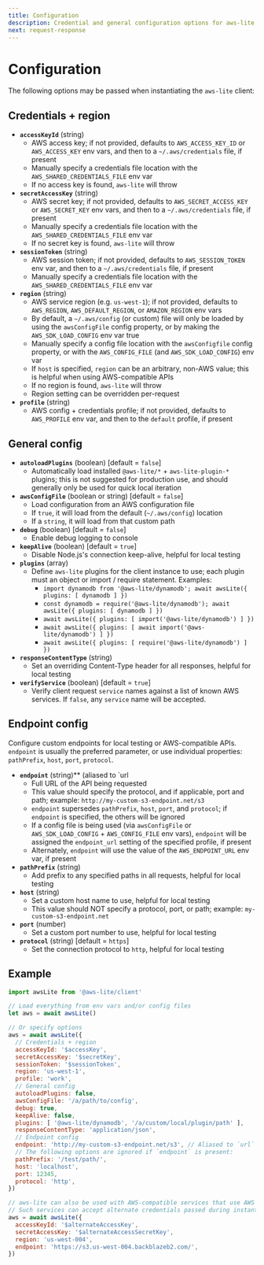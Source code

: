 ```yaml
---
title: Configuration
description: Credential and general configuration options for aws-lite
next: request-response
---
```

# Configuration

The following options may be passed when instantiating the `aws-lite` client:


## Credentials + region

- **`accessKeyId`** (string)
  - AWS access key; if not provided, defaults to `AWS_ACCESS_KEY_ID` or `AWS_ACCESS_KEY` env vars, and then to a `~/.aws/credentials` file, if present
  - Manually specify a credentials file location with the `AWS_SHARED_CREDENTIALS_FILE` env var
  - If no access key is found, `aws-lite` will throw
- **`secretAccessKey`** (string)
  - AWS secret key; if not provided, defaults to `AWS_SECRET_ACCESS_KEY` or `AWS_SECRET_KEY` env vars, and then to a `~/.aws/credentials` file, if present
  - Manually specify a credentials file location with the `AWS_SHARED_CREDENTIALS_FILE` env var
  - If no secret key is found, `aws-lite` will throw
- **`sessionToken`** (string)
  - AWS session token; if not provided, defaults to `AWS_SESSION_TOKEN` env var, and then to a `~/.aws/credentials` file, if present
  - Manually specify a credentials file location with the `AWS_SHARED_CREDENTIALS_FILE` env var
- **`region`** (string)
  - AWS service region (e.g. `us-west-1`); if not provided, defaults to `AWS_REGION`, `AWS_DEFAULT_REGION`, or `AMAZON_REGION` env vars
  - By default, a `~/.aws/config` (or custom) file will only be loaded by using the `awsConfigFile` config property, or by making the `AWS_SDK_LOAD_CONFIG` env var true
  - Manually specify a config file location with the `awsConfigfile` config property, or with the `AWS_CONFIG_FILE` (and `AWS_SDK_LOAD_CONFIG`) env var
  - If `host` is specified, `region` can be an arbitrary, non-AWS value; this is helpful when using AWS-compatible APIs
  - If no region is found, `aws-lite` will throw
  - Region setting can be overridden per-request
- **`profile`** (string)
  - AWS config + credentials profile; if not provided, defaults to `AWS_PROFILE` env var, and then to the `default` profile, if present


## General config

- **`autoloadPlugins`** (boolean) [default = `false`]
  - Automatically load installed `@aws-lite/*` + `aws-lite-plugin-*` plugins; this is not suggested for production use, and should generally only be used for quick local iteration
- **`awsConfigFile`** (boolean or string) [default = `false`]
  - Load configuration from an AWS configuration file
  - If `true`, it will load from the default (`~/.aws/config`) location
  - If a `string`, it will load from that custom path
- **`debug`** (boolean) [default = `false`]
  - Enable debug logging to console
- **`keepAlive`** (boolean) [default = `true`]
  - Disable Node.js's connection keep-alive, helpful for local testing
- **`plugins`** (array)
  - Define `aws-lite` plugins for the client instance to use; each plugin must an object or import / require statement. Examples:
    - `import dynamodb from '@aws-lite/dynamodb'; await awsLite({ plugins: [ dynamodb ] })`
    - `const dynamodb = require('@aws-lite/dynamodb'); await awsLite({ plugins: [ dynamodb ] })`
    - `await awsLite({ plugins: [ import('@aws-lite/dynamodb') ] })`
    - `await awsLite({ plugins: [ await import('@aws-lite/dynamodb') ] })`
    - `await awsLite({ plugins: [ require('@aws-lite/dynamodb') ] })`
- **`responseContentType`** (string)
  - Set an overriding Content-Type header for all responses, helpful for local testing
- **`verifyService`** (boolean) [default = `true`]
  - Verify client request `service` names against a list of known AWS services. If `false`, any `service` name will be accepted.


## Endpoint config

Configure custom endpoints for local testing or AWS-compatible APIs. `endpoint` is usually the preferred parameter, or use individual properties: `pathPrefix`, `host`, `port`, `protocol`.

- **`endpoint`** (string)** (aliased to `url
  - Full URL of the API being requested
  - This value should specify the protocol, and if applicable, port and path; example: `http://my-custom-s3-endpoint.net/s3`
  - `endpoint` supersedes `pathPrefix`, `host`, `port`, and `protocol`; if `endpoint` is specified, the others will be ignored
  - If a config file is being used (via `awsConfigFile` or `AWS_SDK_LOAD_CONFIG` + `AWS_CONFIG_FILE` env vars), `endpoint` will be assigned the `endpoint_url` setting of the specified profile, if present
  - Alternately, `endpoint` will use the value of the `AWS_ENDPOINT_URL` env var, if present
- **`pathPrefix`** (string)
  - Add prefix to any specified paths in all requests, helpful for local testing
- **`host`** (string)
  - Set a custom host name to use, helpful for local testing
  - This value should NOT specify a protocol, port, or path; example: `my-custom-s3-endpoint.net`
- **`port`** (number)
  - Set a custom port number to use, helpful for local testing
- **`protocol`** (string) [default = `https`]
  - Set the connection protocol to `http`, helpful for local testing


## Example

```javascript
import awsLite from '@aws-lite/client'

// Load everything from env vars and/or config files
let aws = await awsLite()

// Or specify options
aws = await awsLite({
  // Credentials + region
  accessKeyId: '$accessKey',
  secretAccessKey: '$secretKey',
  sessionToken: '$sessionToken',
  region: 'us-west-1',
  profile: 'work',
  // General config
  autoloadPlugins: false,
  awsConfigFile: '/a/path/to/config',
  debug: true,
  keepAlive: false,
  plugins: [ '@aws-lite/dynamodb', '/a/custom/local/plugin/path' ],
  responseContentType: 'application/json',
  // Endpoint config
  endpoint: 'http://my-custom-s3-endpoint.net/s3', // Aliased to `url`
  // The following options are ignored if `endpoint` is present:
  pathPrefix: '/test/path/',
  host: 'localhost',
  port: 12345,
  protocol: 'http',
})

// aws-lite can also be used with AWS-compatible services that use AWS signature v4 (e.g. Backblaze B2)
// Such services can accept alternate credentials passed during instantiation, via env vars, etc.
aws = await awsLite({
  accessKeyId: '$alternateAccessKey',
  secretAccessKey: '$alternateAccessSecretKey',
  region: 'us-west-004',
  endpoint: 'https://s3.us-west-004.backblazeb2.com/',
})
```
